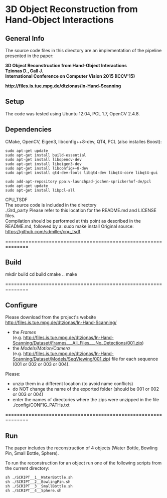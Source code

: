 3D Object Reconstruction from<br>Hand-Object Interactions
=====

General Info
----
The source code files in this directory are an implementation of the pipeline presented in the paper:

**3D Object Reconstruction from Hand-Object Interactions**<br>
**Tzionas D., Gall J.**<br>
**International Conference on Computer Vision 2015 (ICCV'15)**<br>

**http://files.is.tue.mpg.de/dtzionas/In-Hand-Scanning**


Setup
----

The code was tested using Ubuntu 12.04, PCL 1.7, OpenCV 2.4.8.


Dependencies
----

CMake, OpenCV, Eigen3, libconfig++8-dev, QT4, PCL (also installes Boost):

    sudo apt-get update
    sudo apt-get install build-essential
    sudo apt-get install libopencv-dev
    sudo apt-get install libeigen3-dev
    sudo apt-get install libconfig++8-dev
    sudo apt-get install qt4-dev-tools libqt4-dev libqt4-core libqt4-gui

    sudo add-apt-repository ppa:v-launchpad-jochen-sprickerhof-de/pcl
    sudo apt-get update
    sudo apt-get install libpcl-all

CPU_TSDF								<br>
The source code is included in the directory				<br>
    ./3rd_party
Please refer to this location for the README.md and LICENSE files. 	<br>
Compilation should be performed at this point as described in the README.md, followed by a:
    sudo make install
Original source: https://github.com/sdmiller/cpu_tsdf

==============================================================

Build
----

   mkdir build
   cd build
   cmake ..
   make

==============================================================

Configure
----

Please download from the project's website			<br>
http://files.is.tue.mpg.de/dtzionas/In-Hand-Scanning/		<br>
- the *Frames*               <br>(e.g. http://files.is.tue.mpg.de/dtzionas/In-Hand-Scanning/Dataset/Frames___All_Files___No_Detections/001.zip)
- the *Models/Motion/Camera* <br>(e.g. http://files.is.tue.mpg.de/dtzionas/In-Hand-Scanning/Dataset/Models/SeqViewing/001.zip)
file for each sequence (001 or 002 or 003 or 004).

Please:
- unzip them in a different location (to avoid name conflicts)
- do NOT change the name of the exported folder (should be 001 or 002 or 003 or 004)
- enter the names of directories where the zips were unzipped in the file 
./config/CONFIG_PATHs.txt

==============================================================

Run
----

The paper includes the reconstruction of 4 objects (Water Bottle, Bowling Pin, Small Bottle, Sphere).

To run the reconstruction for an object run one of the following scripts from the current directory:

    sh ./SCRIPT__1__WaterBottle.sh
    sh ./SCRIPT__2__BowlingPin.sh
    sh ./SCRIPT__3__SmallBottle.sh
    sh ./SCRIPT__4__Sphere.sh


